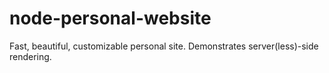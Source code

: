 # node-personal-website
Fast, beautiful, customizable personal site. Demonstrates server(less)-side rendering.
